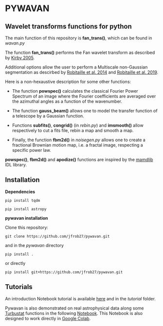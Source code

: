 # PYWAVAN

## Wavelet transforms functions for python

The main function of this repository is **fan_trans()**, which can be found in *wavan.py*

The function **fan_trans()** performs the Fan wavelet transform as described by [Kirby 2005](http://adsabs.harvard.edu/abs/2005CG.....31..846K).

Additional options allow the user to perform a Multiscale non-Gaussian segmentation as descirbed by [Robitaille et al. 2014](https://ui.adsabs.harvard.edu/abs/2014MNRAS.440.2726R/abstract) and [Robitaille et al. 2019](https://ui.adsabs.harvard.edu/abs/2019arXiv190511492R/abstract).

Here is a non-hexaustive description for some other functions:

* The function **powspec()** calculates the classical Fourier Power Spectrum of an image where the Fourier coefficients are averaged over the azimuthal angles as a function of the wavenumber.

* The function **gauss_beam()** allows one to model the transfer function of a telescope by a Gaussian function.

* Functions **subfits()**, **congrid()** (in *rebin.py*) and **imsmooth()** allow respectively to cut a fits file, rebin a map and smooth a map.

* Finally, the function **fbm2d()** in *noisegen.py* allows one to create a fractional Brownian motion map, i.e. a fractal image, respecting a specific power law.

**powspec()**, **fbm2d()** and **apodize()** functions are inspired by the [mamdlib](https://www.ias.u-psud.fr/pperso/mmiville/mamdlib.html) IDL library.

## Installation

**Dependencies**

`pip install tqdm`

`pip install astropy`

**pywavan installation**

Clone this repository:

`git clone https://github.com/jfrob27/pywavan.git`

and in the *pywavan* directory

`pip install .`

or directly

`pip install git+https://github.com/jfrob27/pywavan.git`

## Tutorials

An introduction Notebook tutorial is available [here](https://nbviewer.jupyter.org/github/jfrob27/pywavan/blob/master/tutorial/tuto_pywavan.ipynb) and in the *tutorial* folder.

Pywavan is also demonstrated on real astrophysical data along some [Turbustat](https://github.com/Astroua/TurbuStat) functions in the following [Notebook](https://nbviewer.jupyter.org/github/jfrob27/workshop/blob/main/multi-scale_analysis.ipynb). This Notebook is also designed to work directly in [Google Colab](https://colab.research.google.com/github/jfrob27/workshop/blob/main/multi-scale_analysis.ipynb).